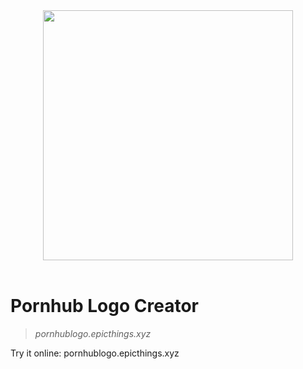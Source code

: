 <div align="center"> <img src="https://pornhublogo.epicthings.xyz/pornhublogo.epicthings.xyz.png" width="400px"/> </div><br>

# Pornhub Logo Creator

> *pornhublogo.epicthings.xyz*

Try it online: pornhublogo.epicthings.xyz

